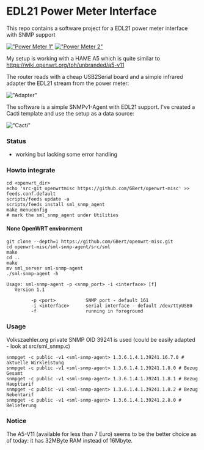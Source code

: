 EDL21 Power Meter Interface
===========================

This repo contains a software project for a EDL21 power meter interface with SNMP support

[!["Power Meter 1"](https://github.com/GBert/openwrt-misc/blob/master/sml-snmp-agent/pictures/IMG_7573_s.JPG)](https://raw.githubusercontent.com/GBert/openwrt-misc/master/sml-snmp-agent/pictures/IMG_7573.JPG)
[!["Power Meter 2"](https://github.com/GBert/openwrt-misc/blob/master/sml-snmp-agent/pictures/IMG_7578_s.JPG)](https://raw.githubusercontent.com/GBert/openwrt-misc/master/sml-snmp-agent/pictures/IMG_7578.JPG)

My setup is working with a HAME A5 which is quite similar to https://wiki.openwrt.org/toh/unbranded/a5-v11 

The router reads with a cheap USB2Serial board and a simple infrared adapter the EDL21 stream from the power meter:

!["Adapter"](https://github.com/GBert/openwrt-misc/blob/master/sml-snmp-agent/pictures/adapter.png)

The software is a simple SNMPv1-Agent with EDL21 support. I've created a Cacti template and use the setup as a data source:

!["Cacti"](https://github.com/GBert/openwrt-misc/blob/master/sml-snmp-agent/pictures/cacti.png)

### Status

- working but lacking some error handling

### Howto integrate
```
cd <openwrt_dir>
echo 'src-git openwrtmisc https://github.com/GBert/openwrt-misc' >> feeds.conf.default
scripts/feeds update -a
scripts/feeds install sml_snmp_agent
make menuconfig
# mark the sml_snmp_agent under Utilities 
```
#### None OpenWRT environment
```
git clone --depth=1 https://github.com/GBert/openwrt-misc.git
cd openwrt-misc/sml-snmp-agent/src/sml
make
cd ..
make
mv sml_server sml-snmp-agent
./sml-snmp-agent -h

Usage: sml-snmp-agent -p <snmp_port> -i <interface> [f]
   Version 1.1

         -p <port>           SNMP port - default 161
         -i <interface>      serial interface - default /dev/ttyUSB0
         -f                  running in foreground

```
### Usage
Volkszaehler.org private SNMP OID 39241 is used (could be easily adapted - look at src/sml_snmp.c)
```
snmpget -c public -v1 <sml-snmp-agent> 1.3.6.1.4.1.39241.16.7.0 # aktuelle Wirkleistung
snmpget -c public -v1 <sml-snmp-agent> 1.3.6.1.4.1.39241.1.8.0 # Bezug Gesamt
snmpget -c public -v1 <sml-snmp-agent> 1.3.6.1.4.1.39241.1.8.1 # Bezug Haupttarif
snmpget -c public -v1 <sml-snmp-agent> 1.3.6.1.4.1.39241.1.8.2 # Bezug Nebentarif
snmpget -c public -v1 <sml-snmp-agent> 1.3.6.1.4.1.39241.2.8.0 # Belieferung
```
### Notice

The A5-V11 (available for less than 7 Euro) seems to be the better choice as of today: it has 32MByte RAM instead of 16Mbyte.

